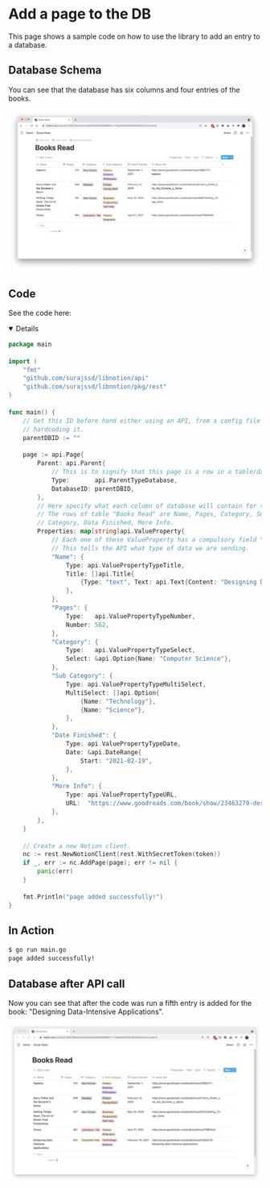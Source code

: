 # Add a page to the DB

This page shows a sample code on how to use the library to add an entry to a database.

## Database Schema

You can see that the database has six columns and four entries of the books.

![](./img/add-page-before.png)

## Code

See the code here:

<details open>

```go
package main

import (
	"fmt"
	"github.com/surajssd/libnotion/api"
	"github.com/surajssd/libnotion/pkg/rest"
)

func main() {
	// Get this ID before hand either using an API, from a config file or by
	// hardcoding it.
	parentDBID := ""

	page := api.Page{
		Parent: api.Parent{
			// This is to signify that this page is a row in a table/database.
			Type:       api.ParentTypeDatabase,
			DatabaseID: parentDBID,
		},
		// Here specify what each column of database will contain for this row.
		// The rows of table "Books Read" are Name, Pages, Category, Sub
		// Category, Data Finished, More Info.
		Properties: map[string]api.ValueProperty{
			// Each one of these ValueProperty has a compulsory field "Type".
			// This tells the API what type of data we are sending.
			"Name": {
				Type: api.ValuePropertyTypeTitle,
				Title: []api.Title{
					{Type: "text", Text: api.Text{Content: "Designing Data-Intensive Applications"}},
				},
			},
			"Pages": {
				Type:   api.ValuePropertyTypeNumber,
				Number: 562,
			},
			"Category": {
				Type:   api.ValuePropertyTypeSelect,
				Select: &api.Option{Name: "Computer Science"},
			},
			"Sub Category": {
				Type: api.ValuePropertyTypeMultiSelect,
				MultiSelect: []api.Option{
					{Name: "Technology"},
					{Name: "Science"},
				},
			},
			"Date Finished": {
				Type: api.ValuePropertyTypeDate,
				Date: &api.DateRange{
					Start: "2021-02-19",
				},
			},
			"More Info": {
				Type: api.ValuePropertyTypeURL,
				URL:  "https://www.goodreads.com/book/show/23463279-designing-data-intensive-applications",
			},
		},
	}

	// Create a new Notion client.
	nc := rest.NewNotionClient(rest.WithSecretToken(token))
	if _, err := nc.AddPage(page); err != nil {
		panic(err)
	}

	fmt.Println("page added successfully!")
}
```

</details>

## In Action

```bash
$ go run main.go
page added successfully!
```

## Database after API call

Now you can see that after the code was run a fifth entry is added for the book: "Designing Data-Intensive Applications".

![](./img/add-page-after.png)